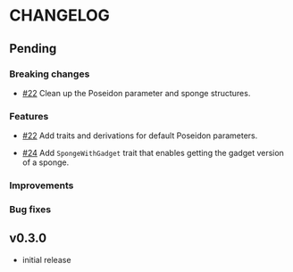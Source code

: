 # CHANGELOG

## Pending

### Breaking changes

- [\#22](https://github.com/arkworks-rs/sponge/pull/22) Clean up the Poseidon parameter and sponge structures.

### Features

- [\#22](https://github.com/arkworks-rs/sponge/pull/22) Add traits and derivations for default Poseidon parameters.

- [\#24](https://github.com/arkworks-rs/sponge/pull/24) Add `SpongeWithGadget` trait that enables getting the gadget version of a sponge.

### Improvements

### Bug fixes

## v0.3.0

- initial release